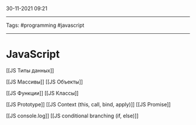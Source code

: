 30-11-2021
09:21
***
Tags: #programming #javascript
***
# JavaScript
[[JS Типы данных]]

[[JS Массивы]]
[[JS Объекты]]

[[JS Функции]]
[[JS Классы]]

[[JS Prototype]]
[[JS Context (this, call, bind, apply)]]
[[JS Promise]]


[[JS console.log]]
[[JS conditional branching (if, else)]]
